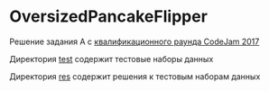 # OversizedPancakeFlipper
Решение задания А с [квалификационного раунда CodeJam 2017](https://code.google.com/codejam/contest/3264486/dashboard#s=p0)

Директория [test](test) содержит тестовые наборы данных

Директория [res](res) содержит решения к тестовым наборам данных
